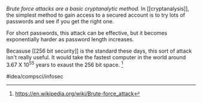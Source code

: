 *Brute force attacks are a basic cryptanalytic method.* In [[cryptanalysis]], the simplest method to gain access to a secured account is to try lots of passwords and see if you get the right one. 

For short passwords, this attack can be effective, but it becomes exponentially harder as password length increases. 

Becasuse [[256 bit security]] is the standard these days, this sort of attack isn't really useful. It would take the fastest computer in the world around $3.67\ \text{X} \ 10^55$ years to exaust the 256 bit space. [^1]

[^1]: https://en.wikipedia.org/wiki/Brute-force_attack

#idea/compsci/infosec 